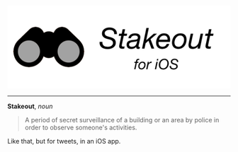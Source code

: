 <p align="center">
    <img src="./Assets/icon-readme.png" alt="Stakeout for iOS" />
</p>

---

**Stakeout**, *noun* 

> A period of secret surveillance of a building or an area by police in order to observe someone's activities.

Like that, but for tweets, in an iOS app.
